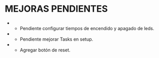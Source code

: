 # MEJORAS PENDIENTES
* * Pendiente configurar tiempos de encendido y apagado de leds.
* * Pendiente mejorar Tasks en setup.
* * Agregar botón de reset.